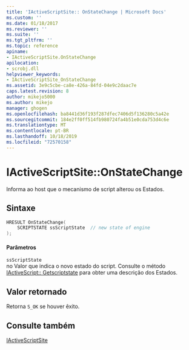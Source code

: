 ```yaml
---
title: 'IActiveScriptSite:: OnStateChange | Microsoft Docs'
ms.custom: ''
ms.date: 01/18/2017
ms.reviewer: ''
ms.suite: ''
ms.tgt_pltfrm: ''
ms.topic: reference
apiname:
- IActiveScriptSite.OnStateChange
apilocation:
- scrobj.dll
helpviewer_keywords:
- IActiveScriptSite_OnStateChange
ms.assetid: 3e9c5cbe-ca8e-426a-84fd-04e9c2daac7e
caps.latest.revision: 8
author: mikejo5000
ms.author: mikejo
manager: ghogen
ms.openlocfilehash: ba8441d36f193f287dfec7406d5f136280c5a42e
ms.sourcegitcommit: 184e2ff0ff514fb980724fa4b51e0cda753d4c6e
ms.translationtype: MT
ms.contentlocale: pt-BR
ms.lasthandoff: 10/18/2019
ms.locfileid: "72570158"
---
```

# <a name="iactivescriptsiteonstatechange"></a>IActiveScriptSite::OnStateChange
Informa ao host que o mecanismo de script alterou os Estados.  
  
## <a name="syntax"></a>Sintaxe  
  
```cpp
HRESULT OnStateChange(  
    SCRIPTSTATE ssScriptState  // new state of engine  
);  
```  
  
#### <a name="parameters"></a>Parâmetros  
 `ssScriptState`  
 no Valor que indica o novo estado do script. Consulte o método [IActiveScript:: Getscriptstate](../../winscript/reference/iactivescript-getscriptstate.md) para obter uma descrição dos Estados.  
  
## <a name="return-value"></a>Valor retornado  
 Retorna `S_OK` se houver êxito.  
  
## <a name="see-also"></a>Consulte também  
 [IActiveScriptSite](../../winscript/reference/iactivescriptsite.md)